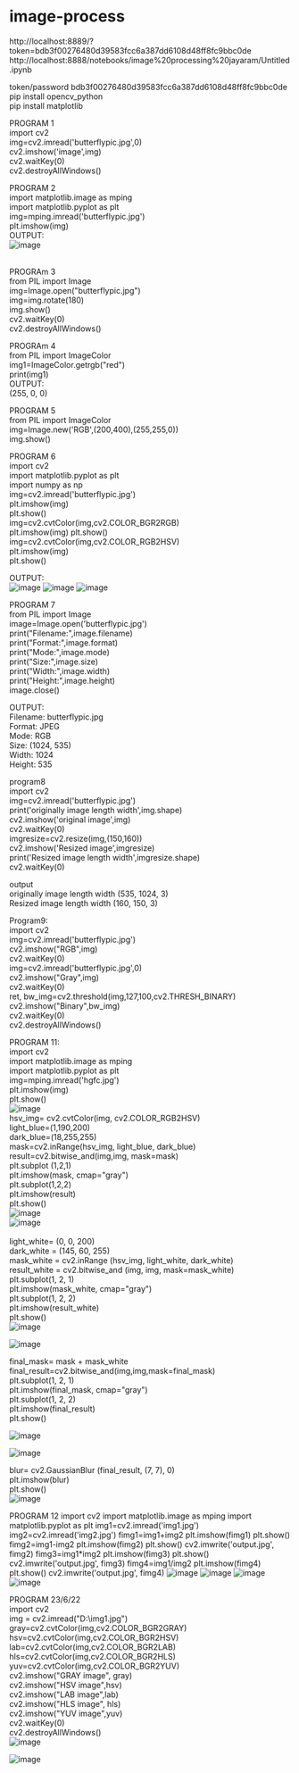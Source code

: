 # image-process
 http://localhost:8889/?token=bdb3f00276480d39583fcc6a387dd6108d48ff8fc9bbc0de<br>
http://localhost:8888/notebooks/image%20processing%20jayaram/Untitled.ipynb<br>

token/password bdb3f00276480d39583fcc6a387dd6108d48ff8fc9bbc0de<br>
pip install opencv_python<br>
pip install matplotlib<br>

PROGRAM 1<br>
import cv2<br>
img=cv2.imread('butterflypic.jpg',0)<br>
cv2.imshow('image',img)<br>
cv2.waitKey(0)<br>
cv2.destroyAllWindows()<br>

PROGRAM 2<br>
import matplotlib.image as mping<br>
import matplotlib.pyplot as plt<br>
img=mping.imread('butterflypic.jpg')<br>
plt.imshow(img)<br>
OUTPUT:<br>
![image](https://user-images.githubusercontent.com/98145365/173806136-56fc3fac-33a2-49f4-8ec1-c53624b88ff7.png)<br><br>

PROGRAm 3<br>
from PIL import Image<br>
img=Image.open("butterflypic.jpg")<br>
img=img.rotate(180)<br>
img.show()<br>
cv2.waitKey(0)<br>
cv2.destroyAllWindows()<br>

PROGRAm 4<br>
from PIL import ImageColor<br>
img1=ImageColor.getrgb("red")<br>
print(img1)<br>
OUTPUT:<br>
(255, 0, 0)<br>

PROGRAM 5<br>
from PIL import ImageColor<br>
img=Image.new('RGB',(200,400),(255,255,0))<br>
img.show()<br>


PROGRAM 6<br>
import cv2<br>
import matplotlib.pyplot as plt<br>
import numpy as np<br>
img=cv2.imread('butterflypic.jpg')<br>
plt.imshow(img)<br>
plt.show()<br>
img=cv2.cvtColor(img,cv2.COLOR_BGR2RGB)<br>
plt.imshow(img)
plt.show()<br>
img=cv2.cvtColor(img,cv2.COLOR_RGB2HSV)<br>
plt.imshow(img)<br>
plt.show()<br>


OUTPUT:<br>
![image](https://user-images.githubusercontent.com/98145365/173813837-cd414d2d-dc09-4985-b41b-10c5607db435.png)
![image](https://user-images.githubusercontent.com/98145365/173813887-14844208-6714-4025-9963-234528b779de.png)
![image](https://user-images.githubusercontent.com/98145365/173813939-4d41a836-bd42-4044-92b7-e18e96b273fa.png)

PROGRAM 7<br>
from PIL import Image<br>
image=Image.open('butterflypic.jpg')<br>
print("Filename:",image.filename)<br>
print("Format:",image.format)<br>
print("Mode:",image.mode)<br>
print("Size:",image.size)<br>
print("Width:",image.width)<br>
print("Height:",image.height)<br>
image.close()<br>

OUTPUT:<br>
Filename: butterflypic.jpg<br>
Format: JPEG<br>
Mode: RGB<br>
Size: (1024, 535)<br>
Width: 1024<br>
Height: 535<br>

program8<br>
import cv2 <br>
img=cv2.imread('butterflypic.jpg')<br>
print('originally image length width',img.shape) <br>
cv2.imshow('original image',img) <br>
cv2.waitKey(0) <br>
imgresize=cv2.resize(img,(150,160))<br>
cv2.imshow('Resized image',imgresize)<br>
print('Resized image length width',imgresize.shape) <br>
cv2.waitKey(0)<br>

output<br>
originally image length width (535, 1024, 3)<br>
Resized image length width (160, 150, 3)<br>

Program9:<br>
import cv2 <br>
img=cv2.imread('butterflypic.jpg') <br>
cv2.imshow("RGB",img) <br>
cv2.waitKey(0) <br>
img=cv2.imread('butterflypic.jpg',0) <br>
cv2.imshow("Gray",img) <br>
cv2.waitKey(0) <br>
ret, bw_img=cv2.threshold(img,127,100,cv2.THRESH_BINARY) <br>
cv2.imshow("Binary",bw_img) <br>
cv2.waitKey(0) <br>
cv2.destroyAllWindows()<br>

PROGRAM 11:<br>
import cv2<br>
import matplotlib.image as mping<br>
import matplotlib.pyplot as plt <br>
img=mping.imread('hgfc.jpg') <br>
plt.imshow(img)<br>
plt.show()<br>
![image](https://user-images.githubusercontent.com/98145365/175017356-395ef46b-757c-4eb1-bb6a-12c7d63b22f1.png)<br>
hsv_img= cv2.cvtColor(img, cv2.COLOR_RGB2HSV)<br>
light_blue=(1,190,200) <br>
dark_blue=(18,255,255)<br>
mask=cv2.inRange(hsv_img, light_blue, dark_blue)<br>
result=cv2.bitwise_and(img,img, mask=mask)<br>
plt.subplot (1,2,1)<br>
plt.imshow(mask, cmap="gray")<br>
plt.subplot(1,2,2)<br>
plt.imshow(result)<br>
plt.show()<br>
![image](https://user-images.githubusercontent.com/98145365/175017728-47a3218e-5e7c-427b-9fdb-aa0422000a67.png)<br>
![image](https://user-images.githubusercontent.com/98145365/175017848-2c760595-0eb8-4009-b9d9-2dd5a8bbf0e4.png)<br>
<br>
light_white= (0, 0, 200)<br>
dark_white = (145, 60, 255)<br>
mask_white = cv2.inRange (hsv_img, light_white, dark_white)<br>
result_white = cv2.bitwise_and (img, img, mask=mask_white)<br>
plt.subplot(1, 2, 1)<br>
plt.imshow(mask_white, cmap="gray")<br>
plt.subplot(1, 2, 2)<br>
plt.imshow(result_white)<br>
plt.show()<br>
![image](https://user-images.githubusercontent.com/98145365/175017961-bd603fa8-50db-4edd-a519-01851eb4f8a8.png)<br>

![image](https://user-images.githubusercontent.com/98145365/175017979-af84f66d-75e3-4bba-b334-71683c410c01.png)<br>

final_mask= mask + mask_white<br>
final_result=cv2.bitwise_and(img,img,mask=final_mask)<br>
plt.subplot(1, 2, 1)<br>
plt.imshow(final_mask, cmap="gray")<br>
plt.subplot(1, 2, 2)<br>
plt.imshow(final_result)<br>
plt.show()<br>

![image](https://user-images.githubusercontent.com/98145365/175018052-ac837edb-6656-44f8-9f57-3a27aa458dfb.png)<br>

![image](https://user-images.githubusercontent.com/98145365/175018080-0923dcec-2a88-4a3f-aada-f04c0c09cdc1.png)<br>

blur= cv2.GaussianBlur (final_result, (7, 7), 0) <br>
plt.imshow(blur) <br>
plt.show()<br>
![image](https://user-images.githubusercontent.com/98145365/175018117-85841ae3-fdde-4e6e-80c8-0252100112f0.png)<br>

PROGRAM 12
import cv2
import matplotlib.image as mping
import matplotlib.pyplot as plt
img1=cv2.imread('img1.jpg')
img2=cv2.imread('img2.jpg')
fimg1=img1+img2 
plt.imshow(fimg1)
plt.show()
fimg2=img1-img2
plt.imshow(fimg2)
plt.show()
cv2.imwrite('output.jpg', fimg2)
fimg3=img1*img2 
plt.imshow(fimg3)
plt.show()
cv2.imwrite('output.jpg', fimg3)
fimg4=img1/img2 
plt.imshow(fimg4)
plt.show()
cv2.imwrite('output.jpg', fimg4)
![image](https://user-images.githubusercontent.com/98145365/175023051-c4f5b5b7-2024-4987-aa4a-48a7b1c5804d.png)
![image](https://user-images.githubusercontent.com/98145365/175023200-e3b8c7f8-8669-47c7-a424-1ed8bf0e1f2b.png)
![image](https://user-images.githubusercontent.com/98145365/175023227-4a060f09-216c-4c0e-9247-7d242a5945ab.png)
![image](https://user-images.githubusercontent.com/98145365/175023292-a645d1a3-63d9-474e-97ed-c84389832059.png)

PROGRAM 23/6/22<br>
import cv2 <br>
img = cv2.imread("D:\img1.jpg")<br>
gray=cv2.cvtColor(img,cv2.COLOR_BGR2GRAY) <br>
hsv=cv2.cvtColor(img,cv2.COLOR_BGR2HSV)<br>
lab=cv2.cvtColor(img,cv2.COLOR_BGR2LAB) <br>
hls=cv2.cvtColor(img,cv2.COLOR_BGR2HLS)<br>
yuv=cv2.cvtColor(img,cv2.COLOR_BGR2YUV) <br>
cv2.imshow("GRAY image", gray)<br>
cv2.imshow("HSV image",hsv)<br>
cv2.imshow("LAB image",lab)<br>
cv2.imshow("HLS image", hls)<br>
cv2.imshow("YUV image",yuv)<br>
cv2.waitKey(0)<br>
cv2.destroyAllWindows()<br>
![image](https://user-images.githubusercontent.com/98145365/175261328-88985f9c-08eb-43fb-be1f-eb72c0c39bf5.png)

![image](https://user-images.githubusercontent.com/98145365/175260889-abf9c5da-48c9-40a6-81d4-2eb8f6ca0b6a.png)







